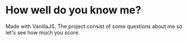 # How well do you know me?

Made with VanillaJS.
The project consist of some questions about me so let's see how much you score.
